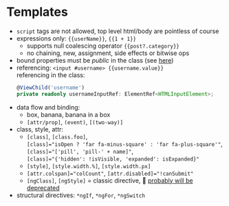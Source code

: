
# Templates

- `script` tags are not allowed, top level html/body are pointless of course
- expressions only: `{{userName}}`, `{{1 + 1}}`
  - supports null coalescing operator `{{post?.category}}`
  - no chaining, new, assignment, side effects or bitwise ops
- bound properties must be _public_ in the class (see [here](https://github.com/angular/angular-cli/issues/5621#issuecomment-290896552))
- referencing: `<input #username> {{username.value}}`  
  referencing in the class:  
  ```typescript
  @ViewChild('username')
  private readonly usernameInputRef: ElementRef<HTMLInputElement>;
  ```
- data flow and binding:
  - box, banana, banana in a box  
  - `[attr/prop]`, `(event)`, `[(two-way)]`
- class, style, attr:
  - `[class]`, `[class.foo]`,<br>
     `[class]="isOpen ? 'far fa-minus-square' : 'far fa-plus-square'"`,<br>
     `[class]="['pill', 'pill-' + name]"`,<br>
     `[class]="{'hidden': !isVisible, 'expanded': isExpanded}"`
  - `[style]`, `[style.width.%]`, `[style.width.px]`
  - `[attr.colspan]="colCount"`, `[attr.disabled]="!canSubmit"`
  - `[ngClass]`, `[ngStyle]` = classic directive, :older_man: [probably will be](https://github.com/angular/angular/pull/58860)
     [deprecated](https://angular.schule/blog/2024-11-ngclass-ngstyle)
- structural directives: `*ngIf`, `*ngFor`, `*ngSwitch`
